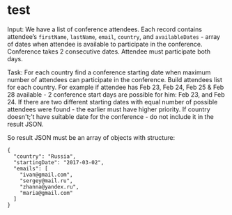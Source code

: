 # test

Input: We have a list of conference attendees. Each record contains attendee’s `firstName`, `lastName`, `email`, `country`, and `availableDates`  - array of dates when attendee is available to participate in the conference. 
Conference takes 2 consecutive dates. 
Attendee must participate both days. 

Task: For each country find a conference starting date when maximum number of attendees can participate in the conference. Build attendees list for each country. 
For example if attendee has Feb 23, Feb 24, Feb 25 & Feb 28 available - 2 conference start days are possible for him: Feb 23, and Feb 24. 
If there are two different starting dates with equal number of possible attendees were found - the earlier must have higher priority.
If country doesn't;’t have suitable date for the conference - do not include it in the result JSON.

So result JSON must be an array of objects with structure:

    {
      "country": "Russia",
      "startingDate": "2017-03-02",
      "emails": [
        "ivan@gmail.com",
        "sergey@mail.ru",
        "zhanna@yandex.ru",
        "maria@gmail.com"
      ]
    }
